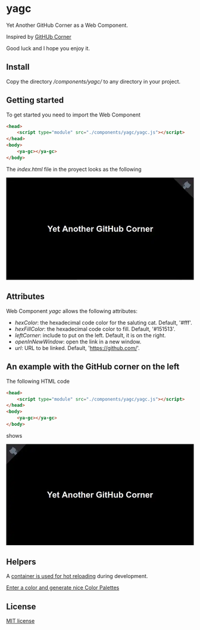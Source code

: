 # yagc

Yet Another GitHub Corner as a Web Component.

Inspired by [GitHUb Corner](https://github.com/tholman/github-corners)

Good luck and I hope you enjoy it.

## Install

Copy the directory */components/yagc/* to any directory in your project.

## Getting started

To get started you need to import the Web Component

```html
<head>
    <script type="module" src="./components/yagc/yagc.js"></script>
</head>
<body>
    <ya-gc></ya-gc>
</body>
```

The _index.html_ file in the proyect looks as the following

![On the top-right corner](./docs/yagc-right-sample.webp)

## Attributes

Web Component *yagc* allows the following attributes:
- *hexColor*: the hexadecimal code color for the saluting cat. Default, '#fff'.
- *hexFillColor*: the hexadecimal code color to fill. Default, '#151513'.
- *leftCorner*: include to put on the left. Default, it is on the right.
- *openInNewWindow*: open the link in a new window.
- *url*: URL to be linked. Default, 'https://github.com/'.

## An example with the GitHub corner on the left

The following HTML code

```html
<head>
    <script type="module" src="./components/yagc/yagc.js"></script>
</head>
<body>
    <ya-gc></ya-gc>
</body>
```

shows

![On the top-left corner](./docs/yagc-left-sample.webp)


## Helpers

A [container is used for hot reloading](https://github.com/migupl/hot-reloading-container) during development.

[Enter a color and generate nice Color Palettes](https://mycolor.space/)

## License

[MIT license](http://www.opensource.org/licenses/mit-license.php)
